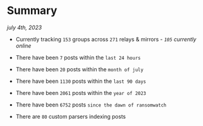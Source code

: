
# Summary
_july 4th, 2023_

- Currently tracking `153` groups across `271` relays & mirrors - _`105` currently online_

- There have been `7` posts within the `last 24 hours`

- There have been `20` posts within the `month of july`

- There have been `1130` posts within the `last 90 days`

- There have been `2061` posts within the `year of 2023`

- There have been `6752` posts `since the dawn of ransomwatch`

- There are `80` custom parsers indexing posts
